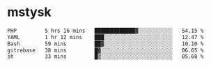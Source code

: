 # mstysk

<!--START_SECTION:waka-->

```txt
PHP         5 hrs 16 mins   █████████████▓░░░░░░░░░░░   54.15 %
YAML        1 hr 12 mins    ███░░░░░░░░░░░░░░░░░░░░░░   12.47 %
Bash        59 mins         ██▓░░░░░░░░░░░░░░░░░░░░░░   10.10 %
gitrebase   38 mins         █▓░░░░░░░░░░░░░░░░░░░░░░░   06.65 %
sh          33 mins         █▒░░░░░░░░░░░░░░░░░░░░░░░   05.68 %
```

<!--END_SECTION:waka-->
